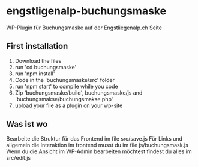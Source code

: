 # engstligenalp-buchungsmaske
WP-Plugin für Buchungsmaske auf der Engstliegenalp.ch Seite


## First installation

1. Download the files
2. run 'cd buchungsmaske'
3. run 'npm install'
4. Code in the 'buchungsmaske/src' folder
5. run 'npm start' to compile while you code
6. Zip 'buchungsmaske/build', buchungsmaske/js and 'buchungsmakse/buchungsmakse.php' 
7. upload your file as a plugin on your wp-site

## Was ist wo

Bearbeite die Struktur für das Frontend im file src/save.js
Für Links und allgemein die Interaktion im frontend musst du im file js/buchungsmask.js
Wenn du die Ansicht im WP-Admin bearbeiten möchtest findest du alles im src/edit.js
